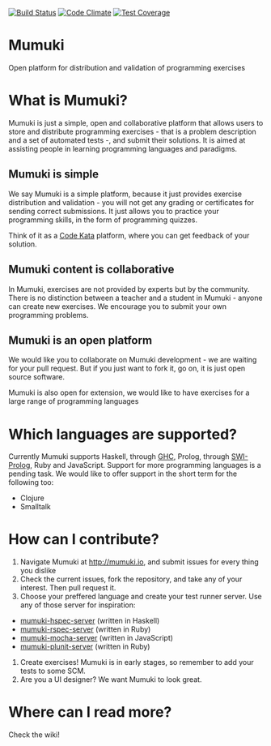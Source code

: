 [![Build Status](https://travis-ci.org/uqbar-project/mumuki-platform.svg?branch=master)](https://travis-ci.org/uqbar-project/mumuki-platform)
[![Code Climate](https://codeclimate.com/github/uqbar-project/mumuki-platform/badges/gpa.svg)](https://codeclimate.com/github/uqbar-project/mumuki-platform)
[![Test Coverage](https://codeclimate.com/github/uqbar-project/mumuki-platform/badges/coverage.svg)](https://codeclimate.com/github/uqbar-project/mumuki-platform)

Mumuki
======

Open platform for distribution and validation of programming exercises

# What is Mumuki?

Mumuki is just a simple, open and collaborative platform that allows users to store and distribute programming exercises - that is a problem description and a set of automated tests -, and submit their solutions. It is aimed at assisting people in learning programming languages and paradigms.

## Mumuki is simple

We say Mumuki is a simple platform, because it just provides exercise distribution and validation - you will not get any grading or certificates for sending correct submissions. It just allows you to practice your programming skills, in the form of programming quizzes.

Think of it as a [Code Kata](http://codekata.com/) platform, where you can get feedback of your solution. 

## Mumuki content is collaborative

In Mumuki, exercises are not provided by experts but by the community. There is no distinction between a teacher and a student in Mumuki - anyone can create new exercises. We encourage you to submit your own programming problems.

## Mumuki is an open platform 

We would like you to collaborate on Mumuki development - we are waiting for your pull request. But if you just want to fork it, go on, it is just open source software. 

Mumuki is also open for extension, we would like to have exercises for a large range of programming languages

# Which languages are supported?

Currently Mumuki supports Haskell, through [GHC](https://www.haskell.org/ghc/), Prolog,
through [SWI-Prolog](http://www.swi-prolog.org/), Ruby and JavaScript. Support for more programming languages is a pending task. We would like to offer support in the short term for the following too: 
 * Clojure
 * Smalltalk
 
# How can I contribute?

1. Navigate Mumuki at http://mumuki.io, and submit issues for every thing you dislike
1. Check the current issues, fork the repository, and take any of your interest. Then pull request it.
1. Choose your preffered language and create your test runner server. Use any of those server for inspiration:
  * [mumuki-hspec-server](https://github.com/uqbar-project/mumuki-hspec-server) (written in Haskell)
  * [mumuki-rspec-server](https://github.com/aguspina/mumuki-rspec-server)  (written in Ruby)
  * [mumuki-mocha-server](https://github.com/aguspina/mumuki-mocha-server)  (written in JavaScript)
  * [mumuki-plunit-server](https://github.com/uqbar-project/mumuki-plunit-server)  (written in Ruby)
1. Create exercises! Mumuki is in early stages, so remember to add your tests to some SCM. 
1. Are you a UI designer? We want Mumuki to look great. 

# Where can I read more?

Check the wiki!
